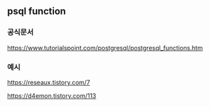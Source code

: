 ## psql function

### 공식문서

https://www.tutorialspoint.com/postgresql/postgresql_functions.htm

### 예시

https://reseaux.tistory.com/7

https://d4emon.tistory.com/113
